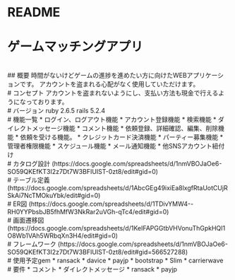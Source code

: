 # README

# ゲームマッチングアプリ
<br>
## 概要
時間がないけどゲームの進捗を進めたい方に向けたWEBアプリケーションです。
アカウントを盗まれる心配がなく使用していただけます。
<br>
# コンセプト
アカウントを盗まれないようにし、支払い方法も現金で行えるようになっております。
<br>
# バージョン
ruby 2.6.5
rails 5.2.4
<br>
# 機能一覧
* ログイン、ログアウト機能
* アカウント登録機能
* 検索機能
* ダイレクトメッセージ機能
* コメント機能
* 依頼登録、詳細確認、編集、削除機能
* 依頼を受ける機能。
* クレジットカード決済機能
* パーティー募集機能
* 管理者権限機能
* スケジュール機能
* メール通知機能
* 他SNSアカウント紐付け
<br>
# カタログ設計
(https://docs.google.com/spreadsheets/d/1nmVBOJaOe6-SO59QKEfKT3I2z7Dt7W3BFIUIST-0zt8/edit#gid=0)
<br>
# テーブル定義
(https://docs.google.com/spreadsheets/d/1AbcGEg49ixiEa8lxgfRtaUotCUjRSkAi7NcTMOkuYbk/edit#gid=0)
<br>
# ER図
(https://docs.google.com/spreadsheets/d/1TDivYMW4--RH0YYPbsbJB5fhMfW3NkRar2uVGh-qTc4/edit#gid=0)
<br>
# 画面遷移図
(https://docs.google.com/spreadsheets/d/1KeIFAPGGtbVHVonuThGpkHQI1O8Wb1VAh5WRbqXn3H4/edit#gid=0)
<br>
# フレームワーク
(https://docs.google.com/spreadsheets/d/1nmVBOJaOe6-SO59QKEfKT3I2z7Dt7W3BFIUIST-0zt8/edit#gid=566527288)
<br>
# 使用予定gem
* ransack
* davice
* payjp
* bootstrap
* Slim
* carrierwave
<br>
# 要件
* コメント
* ダイレクトメッセージ
* ransack
* payjp
